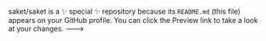 
saket/saket is a ✨ special ✨ repository because its `README.md` (this file) appears on your GitHub profile.
You can click the Preview link to take a look at your changes.
--->
